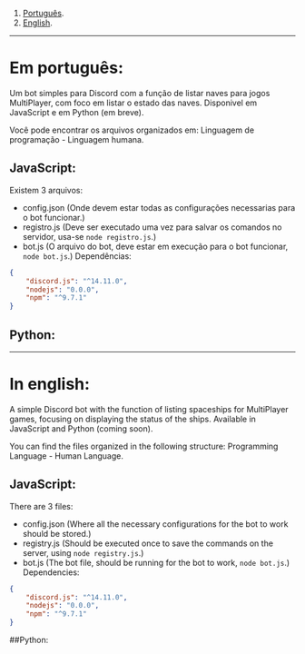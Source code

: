 1. [Português](https://github.com/thiago1255/Bot-Log-Frota-De-Naves/tree/main#em-portugu%C3%AAs).
2. [English](https://github.com/thiago1255/Bot-Log-Frota-De-Naves/tree/main#in-english).
---
# Em português:
Um bot simples para Discord com a função de listar naves para jogos MultiPlayer, com foco em listar o estado das naves.
Disponivel em JavaScript e em Python (em breve).

Você pode encontrar os arquivos organizados em: Linguagem de programação - Linguagem humana.
## JavaScript:
Existem 3 arquivos:
- config.json (Onde devem estar todas as configurações necessarias para o bot funcionar.)
- registro.js (Deve ser executado uma vez para salvar os comandos no servidor, usa-se `node registro.js`.)
- bot.js (O arquivo do bot, deve estar em execução para o bot funcionar, `node bot.js`.)
Dependências:
```json
{
    "discord.js": "^14.11.0",
    "nodejs": "0.0.0",
    "npm": "^9.7.1"
}
```
## Python:
---
# In english:
A simple Discord bot with the function of listing spaceships for MultiPlayer games, focusing on displaying the status of the ships.
Available in JavaScript and Python (coming soon).

You can find the files organized in the following structure: Programming Language - Human Language.
## JavaScript:
There are 3 files:

- config.json (Where all the necessary configurations for the bot to work should be stored.)
- registry.js (Should be executed once to save the commands on the server, using `node registry.js`.)
- bot.js (The bot file, should be running for the bot to work, `node bot.js`.)
Dependencies:
```json
{
    "discord.js": "^14.11.0",
    "nodejs": "0.0.0",
    "npm": "^9.7.1"
}
```
##Python:
